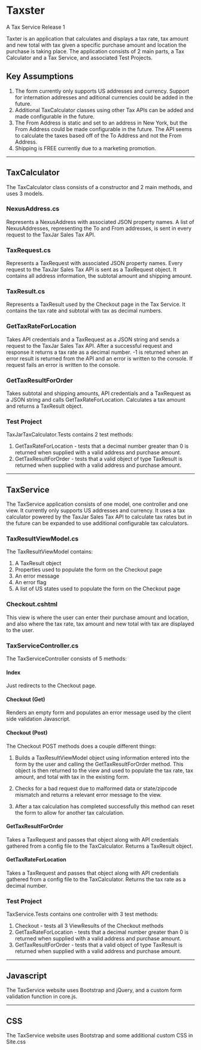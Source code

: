 # Taxster
A Tax Service
Release 1

Taxter is an application that calculates and displays a tax rate, tax amount and new total with tax given a specific purchase amount and location the purchase is taking place. The application consists of 2 main parts, a Tax Calculator and a Tax Service, and associated Test Projects.

## Key Assumptions

1. The form currently only supports US addresses and currency. Support for internation addresses and aditional currencies could be added in the future.
2. Additional TaxCalculator classes using other Tax APIs can be added and made configurable in the future.
3. The From Address is static and set to an address in New York, but the From Address could be made configurable in the future. The API seems to calculate the taxes based off of the To Address and not the From Address.
4. Shipping is FREE currently due to a marketing promotion.

------------------------------------------------------------------

## TaxCalculator
The TaxCalculator class consists of a constructor and 2 main methods, and uses 3 models.

### NexusAddress.cs
Represents a NexusAddress with associated JSON property names. A list of NexusAddresses, representing the To and From addresses, is sent in every request to the TaxJar Sales Tax API.

### TaxRequest.cs
Represents a TaxRequest with associated JSON property names. Every request to the TaxJar Sales Tax API is sent as a TaxRequest object. It contains all address information, the subtotal amount and shipping amount.

### TaxResult.cs
Represents a TaxResult used by the Checkout page in the Tax Service. It contains the tax rate and subtotal with tax as decimal numbers.

### GetTaxRateForLocation
Takes API credentials and a TaxRequest as a JSON string and sends a request to the TaxJar Sales Tax API. After a successful request and response it returns a tax rate as a decimal number. -1 is returned when an error result is returned from the API and an error is written to the console. If request fails an error is written to the console.

### GetTaxResultForOrder
Takes subtotal and shipping amounts, API credentials and a TaxRequest as a JSON string and calls GetTaxRateForLocation. Calculates a tax amount and returns a TaxResult object.

### Test Project
TaxJarTaxCalculator.Tests contains 2 test methods:

1. GetTaxRateForLocation - tests that a decimal number greater than 0 is returned when supplied with a valid address and purchase amount.
1. GetTaxResultForOrder - tests that a valid object of type TaxResult is returned when supplied with a valid address and purchase amount.


------------------------------------------------------------------

## TaxService
The TaxService application consists of one model, one controller and one view. It currently only supports US addresses and currency. It uses a tax calculator powered by the TaxJar Sales Tax API to calculate tax rates but in the future can be expanded to use additional configurable tax calculators.

### TaxResultViewModel.cs
The TaxResultViewModel contains:

1. A TaxResult object
1. Properties used to populate the form on the Checkout page
1. An error message
1. An error flag
1. A list of US states used to populate the form on the Checkout page

### Checkout.cshtml 
This view is where the user can enter their purchase amount and location, and also where the tax rate, tax amount and new total with tax are displayed to the user.

### TaxServiceController.cs
The TaxServiceController consists of 5 methods:

#### Index
Just redirects to the Checkout page.

#### Checkout (Get)
Renders an empty form and populates an error message used by the client side validation Javascript.

#### Checkout (Post)
The Checkout POST methods does a couple different things:

1. Builds a TaxResultViewModel object using information entered into the form by the user and calling the GetTaxResultForOrder method. This object is then returned to the view and used to populate the tax rate, tax amount, and total with tax in the existing form. 

1. Checks for a bad request due to malformed data or state/zipcode mismatch and returns a relevant error message to the view.

1. After a tax calculation has completed successfully this method can reset the form to allow for another tax calculation.

#### GetTaxResultForOrder
Takes a TaxRequest and passes that object along with API credentials gathered from a config file to the TaxCalculator. Returns a TaxResult object.

#### GetTaxRateForLocation
Takes a TaxRequest and passes that object along with API credentials gathered from a config file to the TaxCalculator. Returns the tax rate as a decimal number.

### Test Project
TaxService.Tests contains one controller with 3 test methods:

1. Checkout - tests all 3 ViewResults of the Checkout methods
1. GetTaxRateForLocation - tests that a decimal number greater than 0 is returned when supplied with a valid address and purchase amount.
1. GetTaxResultForOrder - tests that a valid object of type TaxResult is returned when supplied with a valid address and purchase amount.

------------------------------------------------------------------

## Javascript
The TaxService website uses Bootstrap and jQuery, and a custom form validation function in core.js.

------------------------------------------------------------------

## CSS
The TaxService website uses Bootstrap and some additional custom CSS in Site.css
